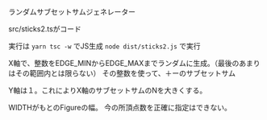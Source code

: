 ランダムサブセットサムジェネレーター

src/sticks2.tsがコード

実行は
`yarn tsc -w`
でJS生成
`node dist/sticks2.js`
で実行

X軸で、整数をEDGE_MINからEDGE_MAXまでランダムに生成。（最後のあまりはその範囲内とは限らない）
その整数を使って、＋ーのサブセットサム

Y軸は１。これによりX軸のサブセットサムのNを大きくする。

WIDTHがもとのFigureの幅。
今の所頂点数を正確に指定はできない。
